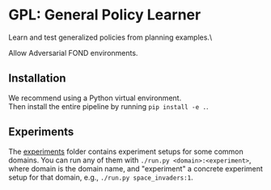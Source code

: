 # GPL: General Policy Learner
Learn and test generalized policies from planning examples.\

Allow Adversarial FOND environments.

## Installation
We recommend using a Python virtual environment.  
Then install the entire pipeline by running `pip install -e .`.    

## Experiments
The [experiments](experiments) folder contains experiment setups for some common domains.
You can run any of them with `./run.py <domain>:<experiment>`, where domain is the domain name,
and "experiment" a concrete experiment setup for that domain, e.g., `./run.py space_invaders:1`.

